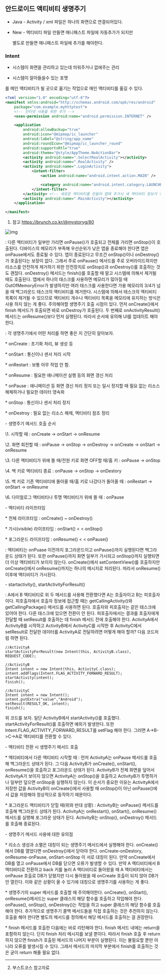 ## 안드로이드 액티비티 생명주기



- Java - Activity / xml 파일은 하나의 화면으로 연결되어있다.

- New - 액티비티 파일 만들면 매니패스트 파일에 자동추가가 되지만 

  별도로 만들면 매니패스트 파일에 추가를 해야한다.



### Intent

- 시스템이 화면을 관리하고 있는데 띄워주거나 없에주는 관리

- 시스템이 알아들을수 있는 포맷 



**<intent-filter>
  <action android:name="android.intent.action.MAIN" />
  <category android:name="android.intent.category.LAUNCHER" />
</intent-filter>**

를 메인 액티비티가 될 곳으로 옮기는 작업으로 매인 액티비티를 옮길 수 있다.

```xml
<?xml version="1.0" encoding="utf-8"?>
<manifest xmlns:android="http://schemas.android.com/apk/res/android"
    package="com.example.myhttptest">
    <!-- 인터넷 사용을 위한 추가 -->
    <uses-permission android:name="android.permission.INTERNET" />

    <application
        android:allowBackup="true"
        android:icon="@mipmap/ic_launcher"
        android:label="@string/app_name"
        android:roundIcon="@mipmap/ic_launcher_round"
        android:supportsRtl="true"
        android:theme="@style/AppTheme.NoActionBar">
        <activity android:name=".SelectRealActivity"></activity>
        <activity android:name=".RealActivity" />
        <activity android:name=".LoginActivity">
            <intent-filter>
                <action android:name="android.intent.action.MAIN" />

                <category android:name="android.intent.category.LAUNCHER" />
            </intent-filter>
        </activity> <!-- 새로운 액티비티를 만들어 앱에 추가시 새 액티비티 정보가 추가됨 -->
        <activity android:name=".MainActivity"></activity>
    </application>

</manifest>
```



1. 참고 https://brunch.co.kr/@mystoryg/80



![img](https://t1.daumcdn.net/cfile/tistory/22AC6833597EDA1626)

: 다른 액티비티가 일부만 가리면 onPause()가 호출되고 전체를 가리면 onStop()이 호출된다. 디바이스의 메모리가 부족해 우선순위가 낮은 앱을 종료해야 한다면 앱은 onPause에서도 종료될 수 있다. 앱이 종료된다고 무조건 onStop()이나 onDestroy()가 호출된다는 보장이 없다. 그래서 주로 onPause() 메서드를 주로 오버라이드하지만 리소스를 안전하게 제거하기 위한 안전장치로 onStop()과 onDestroy()를 호출하는 것도 괜찮다. onDestroy() 메서드는 finish()를 호출할 때 말고 시스템에 의해서 제거될 때도 호출된다. 앱에서 하나의 태스크를 사용하면 메모리가 많아질 때 OutOfMemoryError가 발생하지만 여러 태스크를 사용한다면 가용 메모리의 3/4가 넘을 때 백그라운드 태스크의 액티비티를 제거한다. 시스템에 의해서 태스크의 액티비티 목록이 제거될 수 있으므로 액티비티 개수나 액티비티 목록을 메모리에 유지하는 방식은 사용 하지 않는 게 좋다. 주의해야할 생명주기 호출 시점이 있다. 먼저 onCreate()에서 finish 메서드가 호출되면 바로 onDestroy가 호출된다. 두 번째로 onActivityResult() 메서드는 onResume()보다 먼저 실행된다. 따라서 순서에 유의해 UI를 업데이트 해야 한다.



: 각 생명주기에서 어떤 처리를 하면 좋은 지 간단히 알아보자. 

\* onCreate : 초기화 처리, 뷰 생성 등

\* onStart : 통신이나 센서 처리 시작

\* onRestart : 보통 아무 작업 안 함.

\* onResume : 필요한 애니메이션 실행 등의 화면 갱신 처리

\* onPause : 애니메이션 등 화면 갱신 처리 정지 또는 일시 정지할 때 필요 없는 리소스 해체하거나 필요한 데이터 영속화

\* onStop : 통신이나 센서 처리 정지

\* onDestroy : 필요 없는 리소스 해제, 액티비티 참조 정리



\- 생명주기 메서드 호출 순서

\1. 시작할 때 : onCreate -> onStart -> onResume

\2. 화면 회전할 때 : onPause -> onStop -> onDestroy -> onCreate -> onStart -> onResume

\3. 다른 액티비티가 위에 뜰 때/전원 키로 화면 OFF할 때/홈 키 : onPause -> onStop

\4. 백 키로 액티비티 종료 : onPause -> onStop -> onDestory

\5. 백 키로 기존 액티비티에 돌아올 때/홈 키로 나갔다가 돌아올 때 : onRestart -> onStart -> onResume

\6. 다이얼로그 액티비티나 투명 액티비티가 위에 뜰 때 : onPause



\- 액티비티 라이프타임

\* 전체 라이프타임 : onCreate() ~ onDestroy()

\* 가시(visible) 라이프타임 : onStart() <  < onStop()

\* 포그라운드 라이프타임 : onResume() < < onPause()

: 액티비티는 onPuase 이전까지 포그라운드이고 onPause()까지 실행된다면 백그라운드 상태가 된다. 또한 onPause()까지 화면 일부가 가시되고 onStop()까지 실행되면 더 이상 액티비티가 보이지 않는다. onCreate()에서 setContentView()를 호출하지만 onCreate()에서 onResume()까지는 하나의 메시지로 처리된다. 따라서 onResume() 이후에 액티비티가 가시된다. 



\- startactivity(), startActivityForResult()

: A에서 B 액티비티로 위 두 메서드를 사용해 전환했다면 A는 호출자이고 B는 피호출자이다. 피호출자에서 호출자 정보에 접근할 때는 getCallingActivity()와 getCallingPackage() 메서드를 사용하면 된다. 호출자와 피호출자는 같은 태스크에 있어야 한다. 다른 태스크에 있으면 전환이 안 된다. 피호출자에서는 결과를 호출자에게 전달할 때 setResult를 호출하는 데 finish 메서드 전에 호출해야 한다. ActivityA에서 ActivityB를 시작하고 ActivityB에서 ActivityC를 시작한 후 ActivityC에서 setResult로 전달한 데이터를 ActivityA로 전달하려면 어떻게 해야 할까? 다음 코드처럼 하면 된다.

```
//ActivityA
startActivityForResult(new Intent(this, ActivityB.class), REQUEST_CODE);

//ActivityB
Intent intent = new Intent(this, ActivityC.class);
intent.addFlags(Intent.FLAG_ACTIVITY_FORWARD_RESULT);
startActivity(intent);
finish();

//ActivityC
Intent intent = new Intent();
intent.putExtra("value","Android");
setResult(RESULT_OK, intent);
finish();
```

위 코드를 보자. 일단 ActivityB에서 startActivity()를 호출했다. startActivityForResult()를 호출하면 예외가 발생한다. 또한 Intent.FLAG_ACTIVITY_FORWARD_RESULT를 setFlag 해야 한다. 그러면 A->B->C->A로 액티비티를 전환할 수 있다.



\- 액티비티 전환 시 생명주기 메서드 호출

\* 액티비티에서 다른 액티비티 시작할 때 : 먼저 ActivityA는 onPause 메서드를 호출해 백그라운드 상태가 된다. 그 다음 ActivityB가 onCreate(), onStart(), onResume()을 호출하고 포그라운드 상태가 된다. ActivityB가 전체 화면을 덮어서 ActivityA가 보이지 않으면 ActivityA는 onStop()을 호출하고 ActivityB가 투명하거나 일부만 덮으면 onStop을 실행하지 않는다. 이 순서가 중요한 이유는 ActivityA에서 저장한 값을 ActivityB이 onCreate()에서 사용할 때 onStop()이 아닌 onPause()에서 값을 저장해야 정상적으로 동작하기 때문이다.

\* 포그라운드 액티비티가 닫힐 때(위와 반대 상황) : ActivityB는 onPause() 메서드를 호출해 백그라운드 상태가 된다. ActivityA는 onRestart(), onStart(), onResume() 메서드를 실행해 포그라운 상태가 된다. ActivityB는 onStop(), onDestroy() 메서드를 호출해 종료된다.



\- 생명주기 메서드 사용에 대한 유의점

\* 리소스 생성과 소멸은 대칭이 되는 생명주기 메서드에서 실행해야 한다. onCreate()에서 DB를 열었다면 onDestroy()에서 닫아야 한다. onCreate-onDestory, onResume-onPause, onStart-onStop 이 서로 대칭이 된다. 만약 onCreate에서 DB를 열고 onPause에서 DB를 닫으면 오류가 발생할 수 있다. 만약 A 액티비티에서 B액티비티로 전환하고 back 키를 눌러 A 액티비티로 돌아왔을 때 A 액티비티에서는 onPause 호출로 DB가 닫혔지만 다시 돌아왔을 때 onCreate 호출이 되지 않아 DB가 안 열린다. 이와 같은 상황이 올 수 있기에 대칭으로 생명주기를 사용하는 게 좋다.

\* 생명주기의 super 메서드를 호출할 때 주의해야한다. onCreate(), onStart(), onResume()메서드는 super 클래스의 해당 함수를 호출하고 작업해야 한다. onPause(), onStop(), onDestroy()는 작업을 하고 super 클래스의 해당 함수를 호출해야 한다. 추가적으로 생명주기 콜백 메서드들을 직접 호출하는 것은 추천하지 않는다. 호출을 해야 한다면 별도의 메서드를 정의해서 해당 메서드를 호출하는 걸 권장한다. 

\* finish 메서드를 호출한 다음에는 바로 리턴해야 한다. finish 메서드 내에는 return을 포함하지 않는다. 단지 finish 처리 메시지를 보낼 뿐이다. 따라서 finish 호출 후 return 하지 않으면 finish가 호출된 메서드의 나머지 부분이 실행된다. 이는 불필요할 뿐만 아니라 오류를 발생시킬 수 있다. 그래서 메서드의 마지막 부분에서 finish를 호출하는 것은 굳이 return 해줄 필요 없다. 

***

2. 부스트코스 참고자료 

